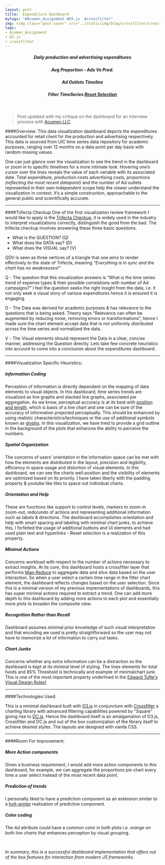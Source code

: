 ```yaml
---
layout: post
title:  Expenditure Dashboard 
mytags: "#Acumen_Assignment #D3.js  #crossfilter"
img: <img class="post-cover" src="../static/img/blog/crossfilter/crossfilterThum.png"  border="5" alt="Responsive image">
tags:
- Acumen_Assignment
- D3.js
- crossfilter
---
```


<style>.container {
  width: auto;
  max-width: 960px;
  text-align: center;
}
</style>
<style>@import url(../crossfilter/dashboardStyle.css);</style>
<style>@import url(../crossfilter/dc.min.css);</style>




<div class="container" id="ww-container">
  <div class="row">

  <div id="ww-capacity-line">
    <div class="chart-heading">
    <h5>Daily production and advertising expenditures</h5>
    </div>
  </div>

  <div id="ww-capacity-pie">
    <div class="chart-heading">
    <h5>Avg Proportion - Ads Vs Prod.</h5>
    </div>
  </div>

  <div id="ww-fscount-line">
    <div class="chart-heading">
    <h5>Ad Outlets Timeline </h5>
    </div>
  </div>

  <div id="ww-volume-chart">
    <div class="chart-heading">
    <h5>Filter TimeSeries
    <a href="javascript:dc.filterAll('wwChartGrp'); dc.renderAll('wwChartGrp');" class="rset"> Reset Selection</a>
    </h5>
    </div>
  </div>


  </div>
</div>
<br>

> Post updated with my critique on the dashboard for an interview process with [Acumen LLC](http://www.acumenllc.com/).

####Overview:
This data visualization dashboard depicts the expenditures accounted for retail client for the production and advertising respectively. This data is sourced from UIC time series data repository for academic purposes, ranging over 12 months on a data point per day basis with random missing values.  

One can just glance over the visualization to see the trend in the dashboard or zoom in to specific timelines for a more intimate look. Hovering one’s cursor over the lines reveals the value of each variable with its associated date. Total expenditure, production costs advertising costs, proportions *(reflecting the most recent datapoint)* and the number of Ad outlets represented in their own independent scope help the viewer understand the visualization in context. It’s a simple construction, approachable to the general public and scientifically accurate.

______

####Trifecta Checkup
One of the first visualization review framework I would like to apply is the [Trifecta Checkup](http://junkcharts.typepad.com/junk_charts/junk-charts-trifecta-checkup-the-definitive-guide.html), it is widely used in the industry to interpret visualizations correctly, distinguish the good from the bad. The trifecta checkup involves answering these three basic questions. 

* What is the QUESTION? (Q)
* What does the DATA say? (D)
* What does the VISUAL say? (V)

QDV is seen as three vertices of a triangle that one aims to render effectively to the state of Trifecta, meaning *“Everything is in sync and the chart has no weaknesses!”*

Q - The question that this visualization answers is “What is the time series trend of expense types & their possible correlations with number of Ad campaigns?” I feel the question seeks the right insight from the data, i.e. it not only seek a visual story of various expenditures hence it is ensured it is engaging. 

D - The Data was derived for academic purposes & has relevance to the questions that is being asked. Theory says “Relevance can often be augmented by reducing noise, removing errors or transformations”, hence I made sure the chart element accept data that is not uniformly distributed across the time series and normalized the data.  

V - The Visual elements should represent the Data in a clear, concise manner, addressing the Question directly. Lets take few concrete heuristics into account to come into a conclusion about the expenditures dashboard. 

______



####Visualization Specific Heuristics:

##### **Information Coding**
Perception of information is directly dependent on the mapping of data elements to visual objects. 
In this dashboard, time series trends are visualized as line graphs and stacked line graphs, associated pie aggregation. As we know, perceptual accuracy is at its best with [position and length](https://goo.gl/images/JFDZtd), which is basis of a line chart and one can be sure of the accuracy of information projected perceptually.  This should be enhanced by using realistic characteristics/techniques or the use of additional symbols known as [glyphs](http://www.infovis-wiki.net/index.php?title=Glyph). In this visualization, we have tried to provide a grid outline in the background of the plots that enhances the ability to perceive the numbers. 

##### **Spatial Organization** 
The concerns of users’ orientation in the information space can be met with how the elements are distributed in the layout, precision and legibility, efficiency in space usage and distortion of visual elements. In this dashboard, we can see the charts well position and the visibility of elements are optimized based on its priority. I have taken liberty with the padding property & youtube like tiles to space out individual charts.  

##### **Orientation and Help** 
These are functions like support to control levels, markers to zoom-in zoom-out, redo/undo of actions and representing additional information such as labels & directions. The dashboard accomplishes orientation and help with smart spacing and labeling with minimal chart junks, to achieve this, I forfeited the usage of additional buttons and UI elements and had used plain text and hyperlinks - Reset selection is a realization of this property. 

##### **Minimal Actions** 
Concerns workload with respect to the number of actions necessary to extract insights. At its core, this dashboard hosts a crossfilter layer that performs [Map-Reduce](https://github.com/square/crossfilter/wiki/API-Reference) to aggregate data and slice data based on the user interaction. So when a user select a certain time range in the filter chart element, the dashboard reflects changes based on the user selection. Since this is a minimal version of my previous implementations of dashboards, this has super minimal actions required to extract a trend. One can add more depth to this dashboard by adding more actions to each plot and essentially more plots to broaden the composite view. 

##### **Recognition Rather than Recall** 
Dashboard assumes minimal prior knowledge of such visual interpretation and that encoding we used is pretty straightforward so the user may not have to memorize a lot of information to carry out tasks. 

##### **Chart Junks**
Concerns whether any extra information can be a distraction so the dashboard is kept at its minimal level of styling. The lines elements for total funds and 85% Threshold is technically and example of minimalchart junk. This is one of the most important property underlined in the [Edward Tufte's Visual Design Rules!](http://www.sealthreinhold.com/school/tuftes-rules/rule_three.php)

____________


####Technologies Used:

This is a minimal dashboard built with [D3.js](https://d3js.org/) in conjuncture with [Crossfilter](http://square.github.io/crossfilter/) a charting library with advanced filtering capabilities powered by "Square" giving rise to [DC.js](https://dc-js.github.io/dc.js/).
Hence the dashboard itself is an amalgamation of D3.js, Crossfilter and DC.js and out of the box customization of the library itself to achieve desired styles. The layouts are designed with vanila CSS. 

____________


####Room For Improvement:

##### **More Action components**
Given a business requirement, I would add more action components to this dashboard, for example, we can aggregate the proportions pie chart every time a user select instead of the most recent data point. 

##### **Prediction of trends**
I personally liked to have a prediction component as an extension similar to a [holt-winter](https://goo.gl/images/JqTB7g) realization of predictive component. 

##### **Color coding**
The *Ad* attribute could have a common color in both plots *i.e. orange on both line charts* that enhances perception by visual grouping. 

<br>

*In summary, this is a successful dashboard implementation that offers out of the box features for interaction from modern JS frameworks.*




<script src="//code.jquery.com/jquery-2.0.0.js"></script>
<script src="//d3js.org/d3.v3.min.js"></script>
<script src="//cdnjs.cloudflare.com/ajax/libs/crossfilter/1.3.12/crossfilter.min.js"></script>
<script src="//cdnjs.cloudflare.com/ajax/libs/dc/2.1.6/dc.min.js"></script>

<script src="crossfilter/dcdash.js"></script>